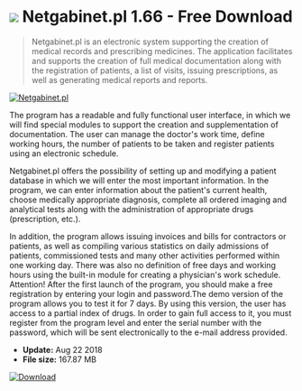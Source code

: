 # ![](https://cdn.softexe.net/static/icon/win.gif) Netgabinet.pl 1.66 - Free Download

> Netgabinet.pl is an electronic system supporting the creation of medical records and prescribing medicines. The application facilitates and supports the creation of full medical documentation along with the registration of patients, a list of visits, issuing prescriptions, as well as generating medical reports and reports.

[![Netgabinet.pl](https://gallery.dpcdn.pl/imgc/Tools/9544/g_-_420x350_1.5_-_x20120802144447_00.jpg)](https://softexe.net/win/business/finance/netgabinet.pl:ahhf.html)

The program has a readable and fully functional user interface, in which we will find special modules to support the creation and supplementation of documentation. The user can manage the doctor's work time, define working hours, the number of patients to be taken and register patients using an electronic schedule.
 
 
 Netgabinet.pl offers the possibility of setting up and modifying a patient database in which we will enter the most important information. In the program, we can enter information about the patient's current health, choose medically appropriate diagnosis, complete all ordered imaging and analytical tests along with the administration of appropriate drugs (prescription, etc.). 
 
 
 In addition, the program allows issuing invoices and bills for contractors or patients, as well as compiling various statistics on daily admissions of patients, commissioned tests and many other activities performed within one working day. There was also no definition of free days and working hours using the built-in module for creating a physician's work schedule. 
 Attention!
 After the first launch of the program, you should make a free registration by entering your login and password.The demo version of the program allows you to test it for 7 days. By using this version, the user has access to a partial index of drugs. In order to gain full access to it, you must register from the program level and enter the serial number with the password, which will be sent electronically to the e-mail address provided.


- **Update:** Aug 22 2018
- **File size:** 167.87 MB

[![Download](https://cdn.softexe.net/static/img/download.png)](https://softexe.net/win/business/finance/netgabinet.pl:ahhf.html)

